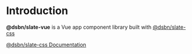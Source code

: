 # Introduction

**@dsbn/slate-vue** is a Vue app component library built with [@dsbn/slate-css](https://dsbn-slate-css.netlify.com)

[@dsbn/slate-css Documentation](https://dsbn-slate-css.netlify.com)